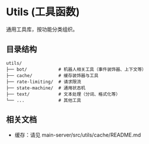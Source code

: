 # Utils (工具函数)

通用工具库，按功能分类组织。

## 目录结构

```
utils/
├── bot/            # 机器人相关工具（事件装饰器、上下文等）
├── cache/          # 缓存装饰器与工具
├── rate-limiting/  # 请求限流
├── state-machine/  # 通用状态机
├── text/           # 文本处理（分词、格式化等）
└── ...             # 其他工具
```

## 相关文档
- 缓存：请见 main-server/src/utils/cache/README.md